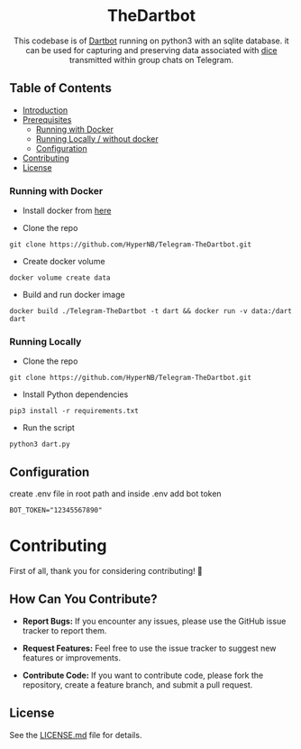 <div align="center">

# TheDartbot
This codebase is of [Dartbot](https://t.me/TheDartBot) running on python3 with an sqlite database. it can be used for capturing and preserving data associated with [dice](https://core.telegram.org/api/dice) transmitted within group chats on Telegram.
</div>

## Table of Contents

- [Introduction](#introduction)
- [Prerequisites](#prerequisites)
  - [Running with Docker](#running-with-docker)
  - [Running Locally / without docker](#running-locally)
  - [Configuration](#configuration)
- [Contributing](#contributing)
- [License](#license)

### Running with Docker
- Install docker from [here](https://docs.docker.com/engine/install/)

- Clone the repo  
```
git clone https://github.com/HyperNB/Telegram-TheDartbot.git
```

- Create docker volume
```
docker volume create data
```

- Build and run docker image
```
docker build ./Telegram-TheDartbot -t dart && docker run -v data:/dart dart 
```

### Running Locally

- Clone the repo  
```
git clone https://github.com/HyperNB/Telegram-TheDartbot.git
```
- Install Python dependencies

```
pip3 install -r requirements.txt
```

- Run the script
```
python3 dart.py
```

## Configuration
create .env file in root path and inside .env add bot token
```
BOT_TOKEN="12345567890"
```

# Contributing

First of all, thank you for considering contributing! 🎉

## How Can You Contribute?

- **Report Bugs:** If you encounter any issues, please use the GitHub issue tracker to report them.

- **Request Features:** Feel free to use the issue tracker to suggest new features or improvements.

- **Contribute Code:** If you want to contribute code, please fork the repository, create a feature branch, and submit a pull request.

## License

See the [LICENSE.md](LICENSE.md) file for details.
